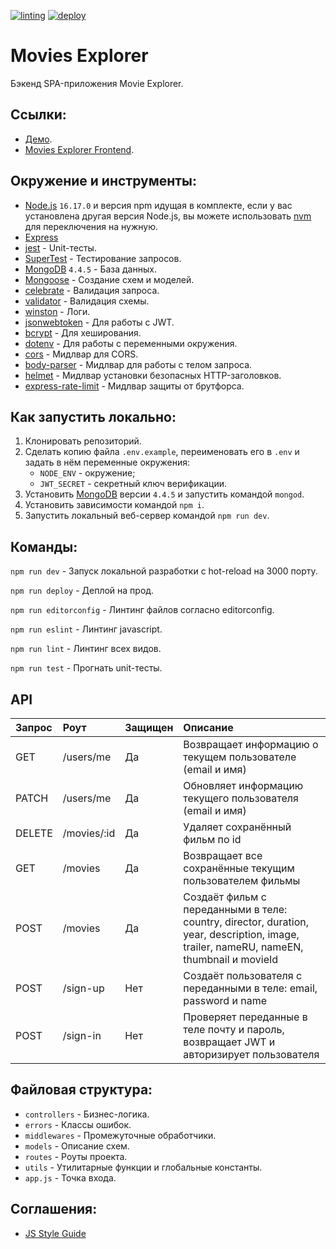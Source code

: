 [![linting](https://github.com/KazakovAS/movies-explorer-api/actions/workflows/linting.yml/badge.svg)](https://github.com/KazakovAS/movies-explorer-api/actions/workflows/linting.yml)
[![deploy](https://github.com/KazakovAS/movies-explorer-api/actions/workflows/deploy.yml/badge.svg)](https://github.com/KazakovAS/movies-explorer-api/actions/workflows/deploy.yml)

# Movies Explorer

Бэкенд SPA-приложения Movie Explorer.

## Ссылки:

-   [Демо](https://api.lerush.nomoredomains.sbs).
-   [Movies Explorer Frontend](https://github.com/KazakovAS/movies-explorer-frontend).

## Окружение и инструменты:

-   [Node.js](https://nodejs.org/en/) `16.17.0` и версия npm идущая в комплекте, если у вас установлена другая версия Node.js, вы можете использовать [nvm](https://github.com/nvm-sh/nvm) для переключения на нужную.
-   [Express](https://expressjs.com/ru/)
-   [jest](https://jestjs.io/ru/) - Unit-тесты.
-   [SuperTest](https://github.com/visionmedia/supertest) - Тестирование запросов.
-   [MongoDB](https://www.mongodb.com/docs/) `4.4.5` - База данных.
-   [Mongoose](https://mongoosejs.com/) - Создание схем и моделей.
-   [celebrate](https://github.com/arb/celebrate) - Валидация запроса.
-   [validator](https://github.com/validatorjs/validator.js) - Валидация схемы.
-   [winston](https://github.com/winstonjs/winston) - Логи.
-   [jsonwebtoken](https://github.com/auth0/node-jsonwebtoken) - Для работы с JWT.
-   [bcrypt](https://github.com/kelektiv/node.bcrypt.js) - Для хеширования.
-   [dotenv](https://github.com/motdotla/dotenv) - Для работы с переменными окружения.
-   [cors](https://github.com/expressjs/cors) - Мидлвар для CORS.
-   [body-parser](https://www.npmjs.com/package/body-parser) - Мидлвар для работы с телом запроса.
-   [helmet](https://www.npmjs.com/package/helmet) - Мидлвар установки безопасных HTTP-заголовков.
-   [express-rate-limit](https://github.com/nfriedly/express-rate-limit) - Мидлвар защиты от брутфорса.

## Как запустить локально:

1. Клонировать репозиторий.
2. Сделать копию файла `.env.example`, переименовать его в `.env` и задать в нём переменные окружения:
    - `NODE_ENV` - окружение;
    - `JWT_SECRET` - секретный ключ верификации.
3. Установить [MongoDB](https://www.mongodb.com/docs/) версии `4.4.5` и запустить командой `mongod`.
4. Установить зависимости командой `npm i`.
5. Запустить локальный веб-сервер командой `npm run dev`.

## Команды:

`npm run dev` - Запуск локальной разработки с hot-reload на 3000 порту.

`npm run deploy` - Деплой на прод.

`npm run editorconfig` - Линтинг файлов согласно editorconfig.

`npm run eslint` - Линтинг javascript.

`npm run lint` - Линтинг всех видов.

`npm run test` - Прогнать unit-тесты.

## API

| Запрос | Роут        | Защищен | Описание                                                                                                                                |
| :----- | :---------- | :------ | :-------------------------------------------------------------------------------------------------------------------------------------- |
| GET    | /users/me   | Да      | Возвращает информацию о текущем пользователе (email и имя)                                                                              |
| PATCH  | /users/me   | Да      | Обновляет информацию текущего пользователя (email и имя)                                                                                |
| DELETE | /movies/:id | Да      | Удаляет сохранённый фильм по id                                                                                                         |
| GET    | /movies     | Да      | Возвращает все сохранённые текущим пользователем фильмы                                                                                 |
| POST   | /movies     | Да      | Создаёт фильм с переданными в теле: country, director, duration, year, description, image, trailer, nameRU, nameEN, thumbnail и movieId |
| POST   | /sign-up    | Нет     | Создаёт пользователя с переданными в теле: email, password и name                                                                       |
| POST   | /sign-in    | Нет     | Проверяет переданные в теле почту и пароль, возвращает JWT и авторизирует пользователя                                                  |

## Файловая структура:

-   `controllers` - Бизнес-логика.
-   `errors` - Классы ошибок.
-   `middlewares` - Промежуточные обработчики.
-   `models` - Описание схем.
-   `routes` - Роуты проекта.
-   `utils` - Утилитарные функции и глобальные константы.
-   `app.js` - Точка входа.

## Соглашения:

-   [JS Style Guide](https://github.com/airbnb/javascript)
